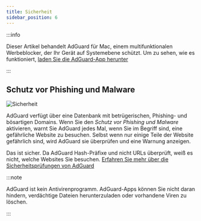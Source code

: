 ```yaml
---
title: Sicherheit
sidebar_position: 6
---
```


:::info

Dieser Artikel behandelt AdGuard für Mac, einem multifunktionalen Werbeblocker, der Ihr Gerät auf Systemebene schützt. Um zu sehen, wie es funktioniert, [laden Sie die AdGuard-App herunter](https://agrd.io/download-kb-adblock)

:::

## Schutz vor Phishing und Malware

![Sicherheit](https://cdn.adtidy.org/content/kb/ad_blocker/mac/security.png)

AdGuard verfügt über eine Datenbank mit betrügerischen, Phishing- und bösartigen Domains. Wenn Sie den _Schutz vor Phishing und Malware_ aktivieren, warnt Sie AdGuard jedes Mal, wenn Sie im Begriff sind, eine gefährliche Website zu besuchen. Selbst wenn nur einige Teile der Website gefährlich sind, wird AdGuard sie überprüfen und eine Warnung anzeigen.

Das ist sicher. Da AdGuard Hash-Präfixe und nicht URLs überprüft, weiß es nicht, welche Websites Sie besuchen. [Erfahren Sie mehr über die Sicherheitsprüfungen von AdGuard](/general/browsing-security)

:::note

AdGuard ist kein Antivirenprogramm. AdGuard-Apps können Sie nicht daran hindern, verdächtige Dateien herunterzuladen oder vorhandene Viren zu löschen.

:::
